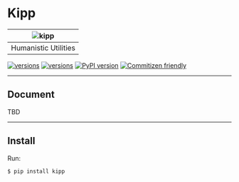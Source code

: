# Kipp

| ![kipp](http://7xjvpy.dl1.z0.glb.clouddn.com/nolan-comic-ft.jpg)
| :---------------------------------------------------------------:
|                       Humanistic Utilities

[![versions](https://img.shields.io/badge/version-v0.1.1-blue.svg)]()
[![versions](https://img.shields.io/badge/license-LGPL-blue.svg)]()
[![PyPI version](https://badge.fury.io/py/kipp.svg)](https://badge.fury.io/py/kipp)
[![Commitizen friendly](https://img.shields.io/badge/commitizen-friendly-brightgreen.svg)](http://commitizen.github.io/cz-cli/)

---

## Document

TBD

---

## Install

Run:

```sh
$ pip install kipp
```
